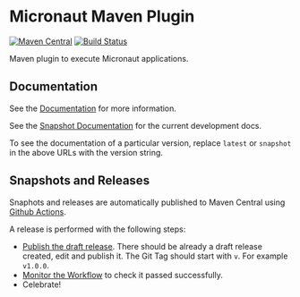 # Micronaut Maven Plugin

[![Maven Central](https://img.shields.io/maven-central/v/io.micronaut.build/micronaut-maven-plugin.svg?label=Maven%20Central)](https://search.maven.org/artifact/io.micronaut.build/micronaut-maven-plugin)
[![Build Status](https://github.com/micronaut-projects/micronaut-maven-plugin/workflows/Snapshot/badge.svg)](https://github.com/micronaut-projects/micronaut-maven-plugin/actions)

Maven plugin to execute Micronaut applications.

## Documentation

See the [Documentation](https://micronaut-projects.github.io/micronaut-maven-plugin/latest) for more information.

See the [Snapshot Documentation](https://micronaut-projects.github.io/micronaut-maven-plugin/snapshot) for the current development docs.

To see the documentation of a particular version, replace `latest` or `snapshot` in the above URLs with the version string.

## Snapshots and Releases

Snaphots and releases are automatically published to Maven Central using [Github Actions](https://github.com/micronaut-projects/micronaut-maven-plugin/actions).

A release is performed with the following steps:

* [Publish the draft release](https://github.com/micronaut-projects/micronaut-maven-plugin/releases). There should be already a draft release created, edit and publish it. The Git Tag should start with `v`. For example `v1.0.0`.
* [Monitor the Workflow](https://github.com/micronaut-projects/micronaut-maven-plugin/actions?query=workflow%3ARelease) to check it passed successfully.
* Celebrate!

